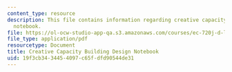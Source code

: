 ```yaml
---
content_type: resource
description: This file contains information regarding creative capacity building design
  notebook.
file: https://ol-ocw-studio-app-qa.s3.amazonaws.com/courses/ec-720j-d-lab-ii-design-spring-2010/19f3cb3434454097c65fdfd90544de31_MITEC_720JS10_CcbDesign.pdf
file_type: application/pdf
resourcetype: Document
title: Creative Capacity Building Design Notebook
uid: 19f3cb34-3445-4097-c65f-dfd90544de31
---
```

